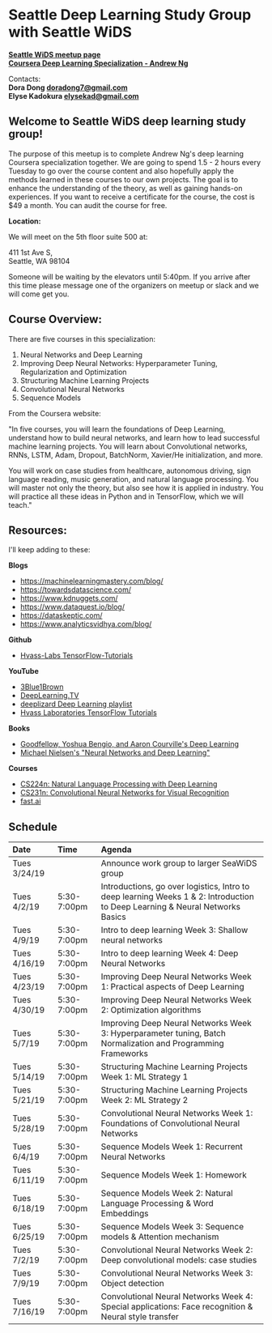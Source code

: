 # Seattle Deep Learning Study Group with Seattle WiDS 

**[Seattle WiDS meetup page](https://www.meetup.com/Seattle-WiDS-Meetup/)**  
**[Coursera Deep Learning Specialization - Andrew Ng](https://www.coursera.org/specializations/deep-learning)**

Contacts:  
**Dora Dong <doradong7@gmail.com>**  
**Elyse Kadokura <elysekad@gmail.com>**

## Welcome to Seattle WiDS deep learning study group!

The purpose of this meetup is to complete Andrew Ng's deep learning Coursera specialization together. We are going to spend 1.5 - 2 hours every Tuesday to go over the course content and also hopefully apply the methods learned in these courses to our own projects. The goal is to enhance the understanding of the theory, as well as gaining hands-on experiences. If you want to receive a certificate for the course, the cost is $49 a month. You can audit the course for free. 

**Location:**

We will meet on the 5th floor suite 500 at:

411 1st Ave S,  
Seattle, WA 98104

Someone will be waiting by the elevators until 5:40pm. If you arrive after this time please message one of the organizers on meetup or slack and we will come get you.

## Course Overview:

There are five courses in this specialization: 

1. Neural Networks and Deep Learning
2. Improving Deep Neural Networks: Hyperparameter Tuning, Regularization and Optimization 
3. Structuring Machine Learning Projects
4. Convolutional Neural Networks 
5. Sequence Models

From the Coursera website:

"In five courses, you will learn the foundations of Deep Learning, understand how to build neural networks, and learn how to lead successful machine learning projects. You will learn about Convolutional networks, RNNs, LSTM, Adam, Dropout, BatchNorm, Xavier/He initialization, and more. 

You will work on case studies from healthcare, autonomous driving, sign language reading, music generation, and natural language processing. You will master not only the theory, but also see how it is applied in industry. You will practice all these ideas in Python and in TensorFlow, which we will teach."

## Resources:

I'll keep adding to these:

**Blogs**
  - https://machinelearningmastery.com/blog/
  - https://towardsdatascience.com/
  - https://www.kdnuggets.com/
  - https://www.dataquest.io/blog/
  - https://dataskeptic.com/
  - https://www.analyticsvidhya.com/blog/

**Github**
  - [Hvass-Labs TensorFlow-Tutorials](https://github.com/Hvass-Labs/TensorFlow-Tutorials) 

**YouTube**
  - [3Blue1Brown](https://www.youtube.com/channel/UCYO_jab_esuFRV4b17AJtAw)
  - [DeepLearning.TV](https://www.youtube.com/channel/UC9OeZkIwhzfv-_Cb7fCikLQ/videos)
  - [deeplizard Deep Learning playlist](https://www.youtube.com/watch?v=gZmobeGL0Yg&list=PLZbbT5o_s2xq7LwI2y8_QtvuXZedL6tQU)
  - [Hvass Laboratories TensorFlow Tutorials](https://www.youtube.com/playlist?list=PL9Hr9sNUjfsmEu1ZniY0XpHSzl5uihcXZ)

**Books**
  - [Goodfellow, Yoshua Bengio, and Aaron Courville's Deep Learning](http://www.deeplearningbook.org/)
  - [Michael Nielsen's "Neural Networks and Deep Learning"](http://neuralnetworksanddeeplearning.com/)

**Courses**  
  - [CS224n: Natural Language Processing with Deep Learning](http://web.stanford.edu/class/cs224n/)
  - [CS231n: Convolutional Neural Networks for Visual Recognition](http://cs231n.stanford.edu/)
  - [fast.ai](https://course.fast.ai/)

## Schedule

| Date | Time | Agenda |
|:---|:---|:---|
| Tues 3/24/19 | | Announce work group to larger SeaWiDS group |
| Tues 4/2/19 | 5:30-7:00pm | Introductions, go over logistics, Intro to deep learning Weeks 1 & 2: Introduction to Deep Learning & Neural Networks Basics |  
| Tues 4/9/19  | 5:30-7:00pm | Intro to deep learning Week 3: Shallow neural networks |
| Tues 4/16/19 | 5:30-7:00pm | Intro to deep learning Week 4: Deep Neural Networks |
| Tues 4/23/19 | 5:30-7:00pm | Improving Deep Neural Networks Week 1: Practical aspects of Deep Learning |
| Tues 4/30/19 | 5:30-7:00pm | Improving Deep Neural Networks Week 2: Optimization algorithms |
| Tues 5/7/19 | 5:30-7:00pm | Improving Deep Neural Networks Week 3: Hyperparameter tuning, Batch Normalization and Programming Frameworks |
| Tues 5/14/19 | 5:30-7:00pm | Structuring Machine Learning Projects Week 1: ML Strategy 1 |
| Tues 5/21/19 | 5:30-7:00pm | Structuring Machine Learning Projects Week 2: ML Strategy 2 |
| Tues 5/28/19 | 5:30-7:00pm | Convolutional Neural Networks Week 1: Foundations of Convolutional Neural Networks |
| Tues 6/4/19 | 5:30-7:00pm | Sequence Models Week 1: Recurrent Neural Networks |
| Tues 6/11/19 | 5:30-7:00pm | Sequence Models Week 1: Homework |
| Tues 6/18/19 | 5:30-7:00pm | Sequence Models Week 2: Natural Language Processing & Word Embeddings |
| Tues 6/25/19 | 5:30-7:00pm | Sequence Models Week 3: Sequence models & Attention mechanism |
| Tues 7/2/19 | 5:30-7:00pm | Convolutional Neural Networks Week 2: Deep convolutional models: case studies |
| Tues 7/9/19 | 5:30-7:00pm | Convolutional Neural Networks Week 3: Object detection |
| Tues 7/16/19 | 5:30-7:00pm | Convolutional Neural Networks Week 4: Special applications: Face recognition & Neural style transfer |



